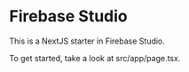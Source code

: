 # Firebase Studio

This is a NextJS starter in Firebase Studio.

To get started, take a look at src/app/page.tsx.

<!-- Restore point: Dashboard funcionando -->
<!-- Restore point: Formulario de edición de gastos funcionando -->
<!-- Restore point: Diseño del dashboard drag and drop funcionando -->
<!-- Restore point: v6.1 - 2023-12-02 -->
<!-- Restore point: v7.0 -->
